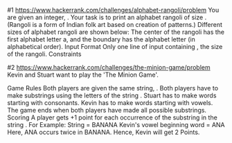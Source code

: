 #1 https://www.hackerrank.com/challenges/alphabet-rangoli/problem
  You are given an integer, . Your task is to print an alphabet rangoli of size . (Rangoli is a form of Indian folk art based on creation of patterns.)
Different sizes of alphabet rangoli are shown below:
The center of the rangoli has the first alphabet letter a, and the boundary has the  alphabet letter (in alphabetical order).
Input Format
Only one line of input containing , the size of the rangoli.
Constraints



#2 https://www.hackerrank.com/challenges/the-minion-game/problem 
Kevin and Stuart want to play the 'The Minion Game'.

Game Rules
Both players are given the same string, .
Both players have to make substrings using the letters of the string .
Stuart has to make words starting with consonants.
Kevin has to make words starting with vowels. 
The game ends when both players have made all possible substrings. 
Scoring
A player gets +1 point for each occurrence of the substring in the string .
For Example:
String  = BANANA
Kevin's vowel beginning word = ANA
Here, ANA occurs twice in BANANA. Hence, Kevin will get 2 Points. 
